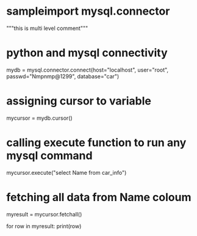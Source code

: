 # sampleimport mysql.connector

"""this is multi level 
comment"""
# python and mysql connectivity
mydb = mysql.connector.connect(host="localhost", user="root", passwd="Nmpnmp@1299", database="car")

# assigning cursor to variable
mycursor = mydb.cursor()

# calling execute function to run any mysql command
mycursor.execute("select Name from car_info")

# fetching all data from Name coloum
myresult = mycursor.fetchall()

for row in myresult:
    print(row)
